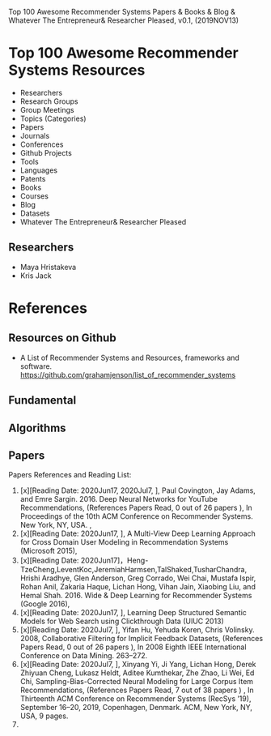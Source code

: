 Top 100 Awesome Recommender Systems Papers & Books & Blog & Whatever The Entrepreneur& Researcher Pleased, v0.1, 
(2019NOV13)

# Top 100 Awesome Recommender Systems Resources
+ Researchers
+ Research Groups
+ Group Meetings
+ Topics (Categories)
+ Papers
+ Journals
+ Conferences
+ Github Projects
+ Tools
+ Languages
+ Patents
+ Books
+ Courses
+ Blog
+ Datasets
+ Whatever The Entrepreneur& Researcher Pleased

## Researchers
+ Maya Hristakeva
+ Kris Jack

# References 


## Resources on Github
+ A List of Recommender Systems and Resources, frameworks and software. https://github.com/grahamjenson/list_of_recommender_systems

## Fundamental

## Algorithms

## Papers
Papers References and Reading List:
1. [x][Reading Date: 2020Jun17, 2020Jul7, ], Paul Covington, Jay Adams, and Emre Sargin. 2016. Deep Neural Networks for YouTube Recommendations, (References Papers Read, 0 out of 26 papers ),  In Proceedings of the 10th ACM Conference on Recommender Systems. New York, NY, USA. , 
2. [x][Reading Date: 2020Jun17, ], A Multi-View Deep Learning Approach for Cross Domain User Modeling in Recommendation Systems (Microsoft 2015), 
3. [x][Reading Date: 2020Jun17]，Heng-TzeCheng,LeventKoc,JeremiahHarmsen,TalShaked,TusharChandra, Hrishi Aradhye, Glen Anderson, Greg Corrado, Wei Chai, Mustafa Ispir, Rohan Anil, Zakaria Haque, Lichan Hong, Vihan Jain, Xiaobing Liu, and Hemal Shah. 2016. Wide & Deep Learning for Recommender Systems (Google 2016),
4. [x][Reading Date: 2020Jun17, ], Learning Deep Structured Semantic Models for Web Search using Clickthrough Data (UIUC 2013)
5. [x][Reading Date: 2020Jul7, ], Yifan Hu, Yehuda Koren, Chris Volinsky. 2008, Collaborative Filtering for Implicit Feedback Datasets, (References Papers Read, 0 out of 26 papers ),  In 2008 Eighth IEEE International Conference on Data Mining. 263–272. 
6. [x][Reading Date: 2020Jul7, ], Xinyang Yi, Ji Yang, Lichan Hong, Derek Zhiyuan Cheng, Lukasz Heldt, Aditee Kumthekar, Zhe Zhao, Li Wei, Ed Chi, Sampling-Bias-Corrected Neural Modeling for Large Corpus Item Recommendations, (References Papers Read, 7 out of 38 papers ) , In Thirteenth ACM Conference on Recommender Systems (RecSys ’19), September 16–20, 2019, Copenhagen, Denmark. ACM, New York, NY, USA, 9 pages.
7. 
